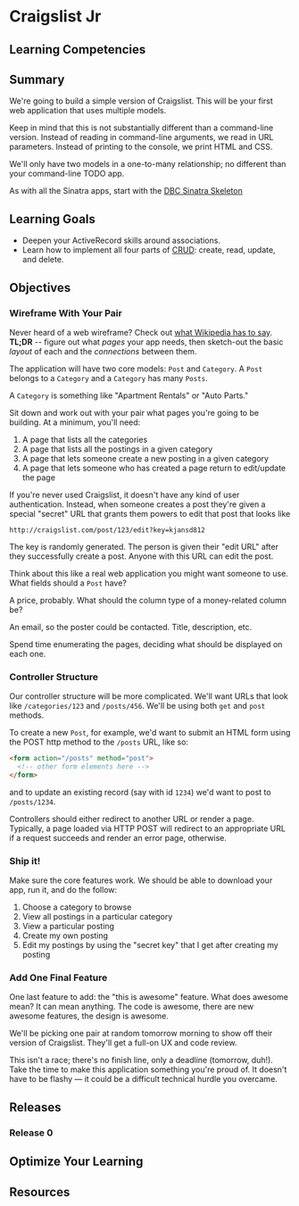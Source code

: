 # Craigslist Jr 
 
## Learning Competencies 

## Summary 

 We're going to build a simple version of Craigslist.  This will be your first web application that uses multiple models.

Keep in mind that this is not substantially different than a command-line version.  Instead of reading in command-line arguments, we read in URL parameters.  Instead of printing to the console, we print HTML and CSS.

We'll only have two models in a one-to-many relationship; no different than your command-line TODO app.

As with all the Sinatra apps, start with the [DBC Sinatra Skeleton](http://cl.ly/2n3D2V0R0L2f)

## Learning Goals

- Deepen your ActiveRecord skills around associations.
- Learn how to implement all four parts of [CRUD](http://en.wikipedia.org/wiki/Create,_read,_update_and_delete): create, read, update, and delete.

## Objectives

### Wireframe With Your Pair

Never heard of a web wireframe? Check out [what Wikipedia has to say](http://en.wikipedia.org/wiki/Website_wireframe). **TL;DR** -- figure out what *pages* your app needs, then sketch-out the basic *layout* of each and the *connections* between them.

The application will have two core models: `Post` and `Category`.  A `Post` belongs to a `Category` and a `Category` has many `Posts`.

A `Category` is something like "Apartment Rentals" or "Auto Parts."

Sit down and work out with your pair what pages you're going to be building.  At a minimum, you'll need:

1. A page that lists all the categories
2. A page that lists all the postings in a given category
3. A page that lets someone create a new posting in a given category
4. A page that lets someone who has created a page return to edit/update the page

If you're never used Craigslist, it doesn't have any kind of user authentication.  Instead, when someone creates a post they're given a special "secret" URL that grants them powers to edit that post that looks like

```text
http://craigslist.com/post/123/edit?key=kjansd812
```

The key is randomly generated.  The person is given their "edit URL" after they successfully create a post.  Anyone with this URL can edit the post.

Think about this like a real web application you might want someone to use.  What fields should a `Post` have?

A price, probably.  What should the column type of a money-related column be?

An email, so the poster could be contacted.  Title, description, etc.

Spend time enumerating the pages, deciding what should be displayed on each one.

### Controller Structure

Our controller structure will be more complicated.  We'll want URLs that look like `/categories/123` and `/posts/456`.  We'll be using both `get` and `post` methods.

To create a new `Post`, for example, we'd want to submit an HTML form using the POST http method to the `/posts` URL, like so:

```html
<form action="/posts" method="post">
  <!-- other form elements here -->
</form>
```

and to update an existing record (say with id `1234`) we'd want to post to `/posts/1234`.

Controllers should either redirect to another URL or render a page.  Typically, a page loaded via HTTP POST will redirect to an appropriate URL if a request succeeds and render an error page, otherwise.

### Ship it!

Make sure the core features work.  We should be able to download your app, run it, and do the follow:

1. Choose a category to browse
2. View all postings in a particular category
3. View a particular posting
4. Create my own posting
5. Edit my postings by using the "secret key" that I get after creating my posting

### Add One Final Feature

One last feature to add: the "this is awesome" feature.  What does awesome mean?  It can mean anything.  The code is awesome, there are new awesome features, the design is awesome.

We'll be picking one pair at random tomorrow morning to show off their version of Craigslist.  They'll get a full-on UX and code review.

This isn't a race; there's no finish line, only a deadline (tomorrow, duh!).  Take the time to make this application something you're proud of.  It doesn't have to be flashy &mdash; it could be a difficult technical hurdle you overcame. 

## Releases
### Release 0 

## Optimize Your Learning 

## Resources
